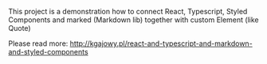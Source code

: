 This project is a demonstration how to connect React, Typescript, Styled Components and marked (Markdown lib) together with custom Element (like Quote)

Please read more: http://kgajowy.pl/react-and-typescript-and-markdown-and-styled-components
